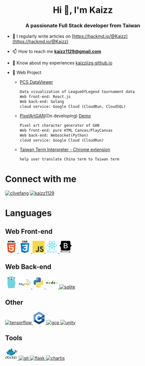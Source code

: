 <h1 align="center">Hi 👋, I'm Kaizz</h1>
<h3 align="center">A passionate Full Stack developer from Taiwan</h3>

- 📝 I regularly write articles on [https://hackmd.io/@Kaizz](https://hackmd.io/@Kaizz)

- 📫 How to reach me **kaizz1129@gmail.com**

- 📄 Know about my experiences [kaizziizg.github.io](https://kaizziizg.github.io)

- 🔭 Web Project
  * [PCS DataViewer](https://kaizziizg.github.io/PCS-DataViewer/) 
        
        Data visualization of LeagueOfLegend tournament data
        Web front-end: React.js 
        Web back-end: Golang
        cloud service: Google Cloud (CloudRun, CloudSQL)
  * [PixelArtGAN](https://github.com/kaizziizg/pixel-art-gan-2)(On developing) [Demo](https://kaizziizg.github.io/pixel-art-gan-2) 
        
        Pixel art character generator of GAN
        Web front-end: pure HTML Canvas/PlayCanvas
        Web back-end: Websocket(Python)
        cloud service: Google Cloud (CloudRun)
  * [Taiwan Term Interpreter - Chrome extension](https://www.cakeresume.com/portfolios/c165f6)
        
        help user translate China term to Taiwan term

<h1 align="left">Connect with me</h1>
<p align="left">
<a href="https://linkedin.com/in/clivefang" target="blank"><img align="center" src="https://raw.githubusercontent.com/rahuldkjain/github-profile-readme-generator/master/src/images/icons/Social/linked-in-alt.svg" alt="clivefang" height="30" width="40" /></a>
<a href="https://www.leetcode.com/kaizz1129" target="blank"><img align="center" src="https://raw.githubusercontent.com/rahuldkjain/github-profile-readme-generator/master/src/images/icons/Social/leet-code.svg" alt="kaizz1129" height="30" width="40" /></a>
</p>

<h1 align="left">Languages</h1>

<h2 align="left">Web Front-end</h2>

<a href="https://www.w3.org/html/" target="_blank" rel="noreferrer">
	<img
		src="https://raw.githubusercontent.com/devicons/devicon/master/icons/html5/html5-original-wordmark.svg"
		alt="html5"
		width="40"
		height="40"
	/>
</a>
<a href="https://www.w3schools.com/css/" target="_blank" rel="noreferrer">
	<img
		src="https://raw.githubusercontent.com/devicons/devicon/master/icons/css3/css3-original-wordmark.svg"
		alt="css3"
		width="40"
		height="40"
	/>
</a>
<a
	href="https://developer.mozilla.org/en-US/docs/Web/JavaScript"
	target="_blank"
	rel="noreferrer"
>
	<img
		src="https://raw.githubusercontent.com/devicons/devicon/master/icons/javascript/javascript-original.svg"
		alt="javascript"
		width="40"
		height="40"
	/>
</a>

<a href="https://reactjs.org/" target="_blank" rel="noreferrer">
	<img
		src="https://raw.githubusercontent.com/devicons/devicon/master/icons/react/react-original-wordmark.svg"
		alt="react"
		width="40"
		height="40"
	/>
</a>
<a href="https://getbootstrap.com" target="_blank" rel="noreferrer">
	<img
		src="https://raw.githubusercontent.com/devicons/devicon/master/icons/bootstrap/bootstrap-plain-wordmark.svg"
		alt="bootstrap"
		width="40"
		height="40"
	/>
</a>
<h2 align="left">Web Back-end</h2>
<a href="https://golang.org" target="_blank" rel="noreferrer">
	<img
		src="https://raw.githubusercontent.com/devicons/devicon/master/icons/go/go-original.svg"
		alt="go"
		width="40"
		height="40"
/></a>
<a href="https://www.mysql.com/" target="_blank" rel="noreferrer">
	<img
		src="https://raw.githubusercontent.com/devicons/devicon/master/icons/mysql/mysql-original-wordmark.svg"
		alt="mysql"
		width="40"
		height="40"
	/>
</a>
<a href="https://www.python.org" target="_blank" rel="noreferrer">
	<img
		src="https://raw.githubusercontent.com/devicons/devicon/master/icons/python/python-original.svg"
		alt="python"
		width="40"
		height="40"
	/>
</a>
<a href="https://nodejs.org" target="_blank" rel="noreferrer">
	<img
		src="https://raw.githubusercontent.com/devicons/devicon/master/icons/nodejs/nodejs-original-wordmark.svg"
		alt="nodejs"
		width="40"
		height="40"
	/>
</a>
<a href="https://www.sqlite.org/" target="_blank" rel="noreferrer">
	<img
		src="https://www.vectorlogo.zone/logos/sqlite/sqlite-icon.svg"
		alt="sqlite"
		width="40"
		height="40"
	/>
</a>
<h2 align="left">Other</h2>
<a href="https://www.tensorflow.org" target="_blank" rel="noreferrer">
	<img
		src="https://www.vectorlogo.zone/logos/tensorflow/tensorflow-icon.svg"
		alt="tensorflow"
		width="40"
		height="40"
	/>
</a>
<a href="https://www.w3schools.com/cpp/" target="_blank" rel="noreferrer">
	<img
		src="https://raw.githubusercontent.com/devicons/devicon/master/icons/cplusplus/cplusplus-original.svg"
		alt="cplusplus"
		width="40"
		height="40"
	/>
</a>
<a href="https://cloud.google.com" target="_blank" rel="noreferrer">
	<img
		src="https://www.vectorlogo.zone/logos/google_cloud/google_cloud-icon.svg"
		alt="gcp"
		width="40"
		height="40"
	/>
</a>
<a href="https://unity.com/" target="_blank" rel="noreferrer">
	<img
		src="https://www.vectorlogo.zone/logos/unity3d/unity3d-icon.svg"
		alt="unity"
		width="40"
		height="40"
	/>
</a>
<h2 align="left">Tools</h2>
<a href="https://www.docker.com/" target="_blank" rel="noreferrer">
	<img
		src="https://raw.githubusercontent.com/devicons/devicon/master/icons/docker/docker-original-wordmark.svg"
		alt="docker"
		width="40"
		height="40"
	/>
</a>
<a href="https://git-scm.com/" target="_blank" rel="noreferrer">
	<img
		src="https://www.vectorlogo.zone/logos/git-scm/git-scm-icon.svg"
		alt="git"
		width="40"
		height="40"
	/>
</a>
<a href="https://flask.palletsprojects.com/" target="_blank" rel="noreferrer">
	<img
		src="https://www.vectorlogo.zone/logos/pocoo_flask/pocoo_flask-icon.svg"
		alt="flask"
		width="40"
		height="40"
	/>
</a>
<a href="https://www.chartjs.org" target="_blank" rel="noreferrer">
	<img
		src="https://www.chartjs.org/media/logo-title.svg"
		alt="chartjs"
		width="40"
		height="40"
	/>
</a>
